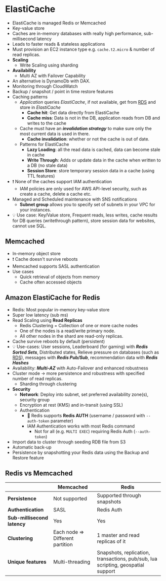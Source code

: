 # ElastiCache

- ElastiCache is managed Redis or Memcached
- Key-value store
- Caches are in-memory databases with really high performance, sub-millisecond latency
- Leads to faster reads & stateless applications
- Must provision an EC2 instance type e.g. `cache.t2.micro` & number of read replicas.
- **Scaling**
  - Write Scaling using sharding
- **Availability**
  - Multi AZ with Failover Capability
- An alternative is DynamoDb with DAX.
- Monitoring through CloudWatch
- Backup / snapshot / point in time restore features
- Caching patterns
  - *Application* queries *ElastiCache*, if not available, get from [RDS](./06-02-01-data-databases-rds.md) and store in *ElastiCache*
    - **Cache hit**: Get data directly from ElastiCache
    - **Cache miss**: Data is not in the DB, application reads from DB and writes to the cache
  - Cache must have an ***invalidation strategy*** to make sure only the most current data is used in there.
    - **Cache invalidation**: whether or not the cache is out of date.
  - Patterns for ElastiCache
    - **Lazy Loading**: all the read data is cached, data can become stale in cache
    - **Write Through**: Adds or update data in the cache when written to a DB (no stale data)
    - **Session Store**: store temporary session data in a cache (using TTL features)
- ❗ None of the caches support IAM authentication
  - IAM policies are only used for AWS API-level security, such as create a cache, delete a cache etc.
- Managed and Scheduled maintenance with SNS notifications
  - **Subnet group** allows you to specify set of subnets in your VPC for your instances.
- 💡 Use case: Key/Value store, Frequent reads, less writes, cache results for DB queries (writethrough pattern), store session data for websites, cannot use SQL.

## Memcached

- In-memory object store
- ❗ Cache doesn't survive reboots
- Memcached supports SASL authentication
- Use cases
  - Quick retrieval of objects from memory
  - Cache often accessed objects

## Amazon ElastiCache for Redis

- Redis: Most popular in-memory key-value store
- Super low latency (sub ms)
- Read Scaling using **Read Replicas**
  - Redis Clustering = Collection of one or more cache nodes
  - One of the nodes is a read/write primary node.
  - All other nodes in the shard are read-only replicas.
- Cache survive reboots by default (persistent)
- 💡 Use-cases: User sessions, Leaderboard (for gaming) with ***Redis Sorted Sets***, Distributed states, Relieve pressure on databases (such as [RDS](./06-02-01-data-databases-rds.md)), messages with ***Redis Pub/Sub***, recommendation data with ***Redis Hashes***
- Availability: ***Multi-AZ*** with Auto-Failover and enhanced robustness
- Cluster mode -> more persistence and robustness with specified number of read replicas.
  - Sharding through clustering
- **Security**
  - **Network**: Deploy into subnet, set preferred availability zone(s), security group
  - Encryption at rest (KMS) and in-transit (using SSL)
  - Authentication
    - 📝 Redis supports **Redis AUTH** (username / password with `--auth-token` parameter)
    - IAM Authentication works with most Redis command
      - Not for all (e.g. `MULTI EXEC`) requiring Redis Auth (`--auth-token`)
- Import data to cluster through seeding RDB file from S3
- Automatic back-up
- Persistence by snapshotting your Redis data using the Backup and Restore feature

## Redis vs Memcached

| | Memcached | Redis |
| -- | ------ | ----- |
| **Persistence** | Not supported | Supported through snapshots |
| **Authentication** | SASL | Redis Auth |
| **Sub-millisecond latency** | Yes | Yes |
| **Clustering** | Each node => Different partition | 1 master and read replicas of it |
| **Unique features** | Multi-threading | Snapshots, replication, transactions, pub/sub, lua scripting, geospatial support |
